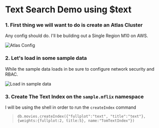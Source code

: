 # Text Search Demo using $text

### 1. First thing we will want to do is create an Atlas Cluster
Any config should do. I'll be building out a Single Region M10 on AWS.

![Atlas Config]()

### 2. Let's load in some sample data
While the sample data loads in be sure to configure network security and RBAC.

![Load in sample data]()

### 3. Create The Text Index on the `sample.mflix` namespace
I will be using the shell in order to run the `createIndex` command
> `db.movies.createIndex({"fullplot":"text", "title":"text"}, {weights:{fullplot:2, title:5}, name:"TomTextIndex"})`
